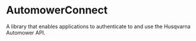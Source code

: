# AutomowerConnect

A library that enables applications to authenticate to and use the Husqvarna Automower API.


